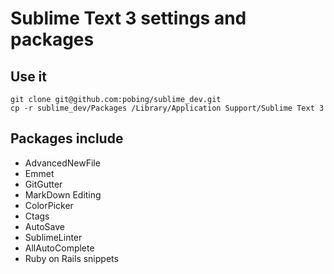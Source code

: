 # Sublime Text 3 settings and packages

## Use it
```
git clone git@github.com:pobing/sublime_dev.git
cp -r sublime_dev/Packages /Library/Application Support/Sublime Text 3
```
## Packages include
* AdvancedNewFile
* Emmet
* GitGutter
* MarkDown Editing
* ColorPicker
* Ctags
* AutoSave
* SublimeLinter
* AllAutoComplete
* Ruby on Rails snippets

